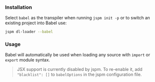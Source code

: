 ### Installation

Select `babel` as the transpiler when running `jspm init -p` or to switch an
existing project into Babel use:

```sh
jspm dl-loader --babel
```

### Usage

Babel will automatically be used when loading any source with `import` or
`export` module syntax.

> JSX support is currently disabled by jspm. To re-enable it, add
> `"blacklist": []` to `babelOptions` in the jspm configuration file.
